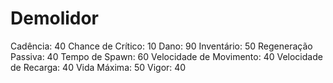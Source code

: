 # Demolidor

Cadência: 40
Chance de Crítico: 10
Dano: 90
Inventário: 50
Regeneração Passiva: 40
Tempo de Spawn: 60
Velocidade de Movimento: 40
Velocidade de Recarga: 40
Vida Máxima: 50
Vigor: 40